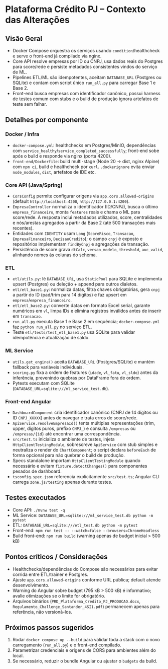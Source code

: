 # Plataforma Crédito PJ – Contexto das Alterações

## Visão Geral
- Docker Compose orquestra os serviços usando `condition`/healthcheck e serve o front-end já compilado via nginx.
- Core API resolve empresas por ID ou CNPJ, usa dados reais do Postgres para score/rede e persiste metadados consistentes vindos do serviço de ML.
- Pipelines ETL/ML são idempotentes, aceitam `DATABASE_URL` (Postgres ou SQLite) e contam com script único `run_all.py` para carregar Base 1 e Base 2.
- Front-end busca empresas com identificador canônico, possui harness de testes comum com stubs e o build de produção ignora artefatos de teste sem falhar.

## Detalhes por componente

### Docker / Infra
- `docker-compose.yml`: healthchecks em Postgres/MinIO, dependências com `service_healthy`/`service_completed_successfully`; front-end sobe após o build e responde via nginx (porta 4200).
- `front-end/Dockerfile`: build multi-stage (Node 20 → dist, nginx Alpine) com `npm ci`, build e healthcheck por `curl`. `.dockerignore` evita enviar `node_modules`, `dist`, artefatos de IDE etc.

### Core API (Java/Spring)
- `CorsConfig` permite configurar origens via `app.cors.allowed-origins` (default `http://localhost:4200`, `http://127.0.0.1:4200`).
- `EmpresaController` normaliza o identificador (ID/CNPJ), busca o último `empresa_financeiro`, monta `features` reais e chama o ML para score/rede. A resposta inclui metadados utilizados, score, centralidades e nós/arestas agregados a partir da Base 2 (até 500 transações mais recentes).
- Entidades com `IDENTITY` usam `Long` (`ScoreRisco`, `Transacao`, `EmpresaFinanceiro`, `DecisaoCredito`); o campo `cnpj` é exposto e repositórios implementam `findByCnpj` e agregações de transação.
- Persistência de score grava `dtCalc`, `versao_modelo`, `threshold`, `auc_valid`, alinhando nomes às colunas do schema.

### ETL
- `etl/utils.py`: lê `DATABASE_URL`, usa `StaticPool` para SQLite e implementa upsert (Postgres) ou deleção + append para outros dialetos.
- `etl/etl_base1.py`: normaliza datas, filtra chaves obrigatórias, gera `cnpj` a partir do ID (pad/trim para 14 dígitos) e faz upsert em `empresa`/`empresa_financeiro`.
- `etl/etl_base2.py`: converte datas em formato Excel serial, garante numéricos em `vl`, limpa IDs e elimina registros inválidos antes de inserir em `transacao`.
- `run_all.py` executa Base 1 e Base 2 em sequência; `docker-compose.yml` faz `python run_all.py` no serviço ETL.
- Teste `etl/tests/test_etl_base1.py` usa SQLite para validar idempotência e atualização de saldo.

### ML Service
- `utils.get_engine()` aceita `DATABASE_URL` (Postgres/SQLite) e mantém fallback para variáveis individuais.
- `scoring.py` fixa a ordem de features (`idade`, `vl_fatu`, `vl_sldo`) antes da inferência, prevenindo quebras por DataFrame fora de ordem.
- Pytests executam com SQLite (`DATABASE_URL=sqlite:///ml_service_test.db`).

### Front-end Angular
- `DashboardComponent` cria identificador canônico (CNPJ de 14 dígitos ou ID `CNPJ_XXXXX`) antes de navegar e trata erros de score/rede.
- `ApiService.resolveEmpresaId()` tenta múltiplas representações (trim, upper, dígitos puros, prefixo `CNPJ_`) e consulta `/empresas` ou `/empresas/{id}` até encontrar uma correspondência.
- `src/test.ts` inicializa o ambiente de testes, injeta `HttpClientTestingModule`, sobrescreve `ApiService` com stub simples e neutraliza o render do `ChartComponent`; o script declara `beforeEach` de forma opcional para não quebrar o build de produção.
- Specs standalone importam `HttpClientTestingModule` quando necessário e evitam `fixture.detectChanges()` para componentes pesados de dashboard.
- `tsconfig.spec.json` referencia explicitamente `src/test.ts`; Angular CLI carrega `zone.js/testing` apenas durante testes.

## Testes executados
- Core API: `./mvnw test -q`
- ML Service: `DATABASE_URL=sqlite:///ml_service_test.db python -m pytest`
- ETL: `DATABASE_URL=sqlite:///etl_test.db python -m pytest`
- Front-end: `npm run test -- --watch=false --browsers=ChromeHeadless`
- Build front-end: `npm run build` (warning apenas de budget inicial > 500 kB)

## Pontos críticos / Considerações
- Healthchecks/dependências do Compose são necessários para evitar corrida entre ETL/trainer e Postgres.
- Ajuste `app.cors.allowed-origins` conforme URL pública; default atende desenvolvimento.
- Warning do Angular sobre budget (795 kB > 500 kB) é informativo; avalie otimizações se o limite for obrigatório.
- Arquivos binários (`PRD_Plataforma_Credito_PJ_PRODUCAO.docx`, `Regulamento_Challenge_Santander_4SI1.pdf`) permanecem apenas para referência, não versioná-los.

## Próximos passos sugeridos
1. Rodar `docker compose up --build` para validar toda a stack com o novo carregamento (`run_all.py`) e o front-end compilado.
2. Parametrizar credenciais e origens de CORS para ambientes além do local.
3. Se necessário, reduzir o bundle Angular ou ajustar o `budgets` da build.
